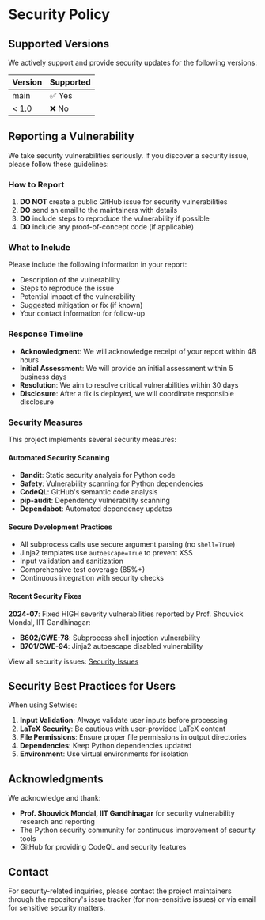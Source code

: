 # Security Policy

## Supported Versions

We actively support and provide security updates for the following versions:

| Version | Supported          |
| ------- | ------------------ |
| main    | ✅ Yes              |
| < 1.0   | ❌ No               |

## Reporting a Vulnerability

We take security vulnerabilities seriously. If you discover a security issue, please follow these guidelines:

### How to Report

1. **DO NOT** create a public GitHub issue for security vulnerabilities
2. **DO** send an email to the maintainers with details
3. **DO** include steps to reproduce the vulnerability if possible
4. **DO** include any proof-of-concept code (if applicable)

### What to Include

Please include the following information in your report:

- Description of the vulnerability
- Steps to reproduce the issue
- Potential impact of the vulnerability
- Suggested mitigation or fix (if known)
- Your contact information for follow-up

### Response Timeline

- **Acknowledgment**: We will acknowledge receipt of your report within 48 hours
- **Initial Assessment**: We will provide an initial assessment within 5 business days
- **Resolution**: We aim to resolve critical vulnerabilities within 30 days
- **Disclosure**: After a fix is deployed, we will coordinate responsible disclosure

### Security Measures

This project implements several security measures:

#### Automated Security Scanning
- **Bandit**: Static security analysis for Python code
- **Safety**: Vulnerability scanning for Python dependencies
- **CodeQL**: GitHub's semantic code analysis
- **pip-audit**: Dependency vulnerability scanning
- **Dependabot**: Automated dependency updates

#### Secure Development Practices
- All subprocess calls use secure argument parsing (no `shell=True`)
- Jinja2 templates use `autoescape=True` to prevent XSS
- Input validation and sanitization
- Comprehensive test coverage (85%+)
- Continuous integration with security checks

#### Recent Security Fixes

**2024-07**: Fixed HIGH severity vulnerabilities reported by Prof. Shouvick Mondal, IIT Gandhinagar:
- **B602/CWE-78**: Subprocess shell injection vulnerability
- **B701/CWE-94**: Jinja2 autoescape disabled vulnerability

View all security issues: [Security Issues](https://github.com/nipunbatra/setwise/issues?q=is%3Aissue+label%3Asecurity)

## Security Best Practices for Users

When using Setwise:

1. **Input Validation**: Always validate user inputs before processing
2. **LaTeX Security**: Be cautious with user-provided LaTeX content
3. **File Permissions**: Ensure proper file permissions in output directories
4. **Dependencies**: Keep Python dependencies updated
5. **Environment**: Use virtual environments for isolation

## Acknowledgments

We acknowledge and thank:

- **Prof. Shouvick Mondal, IIT Gandhinagar** for security vulnerability research and reporting
- The Python security community for continuous improvement of security tools
- GitHub for providing CodeQL and security features

## Contact

For security-related inquiries, please contact the project maintainers through the repository's issue tracker (for non-sensitive issues) or via email for sensitive security matters.